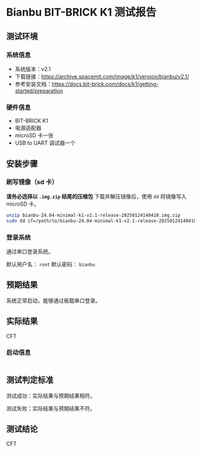 # Bianbu BIT-BRICK K1 测试报告

## 测试环境

### 系统信息

- 系统版本：v2.1
- 下载链接：https://archive.spacemit.com/image/k1/version/bianbu/v2.1/
- 参考安装文档：https://docs.bit-brick.com/docs/k1/getting-started/preparation

### 硬件信息

- BIT-BRICK K1
- 电源适配器
- microSD 卡一张
- USB to UART 调试器一个

## 安装步骤

### 刷写镜像（sd 卡）


**请务必选择以 `.img.zip` 结尾的压缩包**
下载并解压镜像后，使用 `dd` 将镜像写入 microSD 卡。

```bash
unzip bianbu-24.04-minimal-k1-v2.1-release-20250124140410.img.zip
sudo dd if=/path/to/bianbu-24.04-minimal-k1-v2.1-release-20250124140410.img of=/dev/your-device bs=1M status=progress
```

### 登录系统

通过串口登录系统。

默认用户名： `root`
默认密码： `bianbu`

## 预期结果

系统正常启动，能够通过板载串口登录。

## 实际结果

CFT

### 启动信息

```log
```

## 测试判定标准

测试成功：实际结果与预期结果相符。

测试失败：实际结果与预期结果不符。

## 测试结论

CFT
